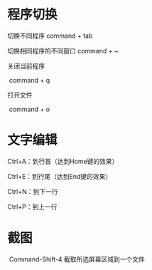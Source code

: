 



# 程序切换



切换不同程序  command + tab 

切换相同程序的不同窗口 command + ~ 



关闭当前程序

​	command + q





打开文件



​	command + o





# 文字编辑



Ctrl+A：到行首（达到Home键的效果）

Ctrl+E：到行尾（达到End键的效果）

Ctrl+N：到下一行

Ctrl+P：到上一行







# 截图 

​	Command-Shift-4 截取所选屏幕区域到一个文件　　